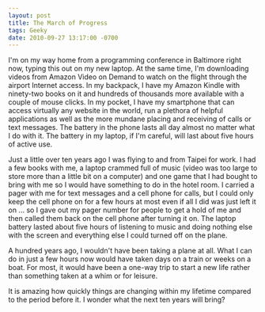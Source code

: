 ```yaml
---
layout: post
title: The March of Progress
tags: Geeky
date: 2010-09-27 13:17:00 -0700
---
```


I'm on my way home from a programming conference in Baltimore right now, typing this out on my new laptop.  At the same time, I'm downloading videos from Amazon Video on Demand to watch on the flight through the airport Internet access.  In my backpack, I have my Amazon Kindle with ninety-two books on it and hundreds of thousands more available with a couple of mouse clicks.  In my pocket, I have my smartphone that can access virtually any website in the world, run a plethora of helpful applications as well as the more mundane placing and receiving of calls or text messages.  The battery in the phone lasts all day almost no matter what I do with it.  The battery in my laptop, if I'm careful, will last about five hours of active use.

Just a little over ten years ago I was flying to and from Taipei for work.  I had a few books with me, a laptop crammed full of music (video was too large to store more than a little bit on a computer) and one game that I had bought to bring with me so I would have something to do in the hotel room.  I carried a pager with me for text messages and a cell phone for calls, but I could only keep the cell phone on for a few hours at most even if all I did was just left it on ... so I gave out my pager number for people to get a hold of me and then called them back on the cell phone after turning it on.  The laptop battery lasted about five hours of listening to music and doing nothing else with the screen and everything else I could turned off on the plane.

A hundred years ago, I wouldn't have been taking a plane at all.  What I can do in just a few hours now would have taken days on a train or weeks on a boat.  For most, it would have been a one-way trip to start a new life rather than something taken at a whim or for leisure.

It is amazing how quickly things are changing within my lifetime compared to the period before it.  I wonder what the next ten years will bring?
